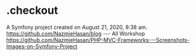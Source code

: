 .checkout
=========

A Symfony project created on August 21, 2020, 8:38 am.
https://github.com/NazmieHasan/blog --- All Workshop
https://github.com/NazmieHasan/PHP-MVC-Frameworks---Screenshots-Images-on-Symfony-Project
